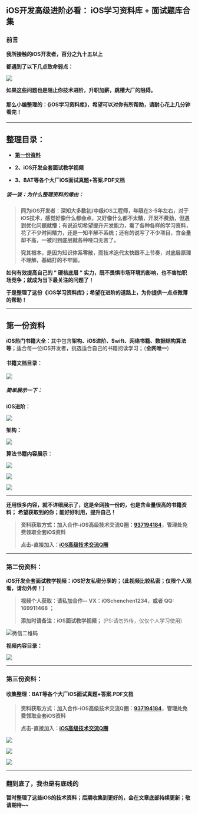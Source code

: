 ## iOS开发高级进阶必看： iOS学习资料库 + 面试题库合集

### 前言

**我所接触的iOS开发者，百分之九十五以上**

**都遇到了以下几点致命弱点：**

![](https://upload-images.jianshu.io/upload_images/13277235-3c35d5226d9434c0.png?imageMogr2/auto-orient/strip%7CimageView2/2/w/1240)

**如果这些问题也是阻止你技术进阶，升职加薪，跳槽大厂的阻碍。**

#### 那么小编整理的：《iOS学习资料库》，希望可以对你有所帮助，请耐心花上几分钟看完！

***
## 整理目录：

<a id='第一份资料'></a>

* **[第一份资料](#第一份资料)**

* **2、iOS开发全套面试教学视频**

* **3、BAT等各个大厂iOS面试真题+答案.PDF文档**



##### 谈一谈：为什么整理资料的缘由：

>**同为iOS开发者：深知大多数初/中级iOS工程师，年限在3-5年左右，对于iOS技术，感觉好像什么都会点，又好像什么都不太精，开发不费劲，但遇到优化问题就懵；有说迫切希望提升开发能力，看了各种各样的学习资料，花了不少时间精力，还是一知半解不系统；还有的说写了不少项目，含金量却不高，一被问到底层就各种哑口无言了。**
>
>**究其根本，是因为知识体系零散，而技术迭代太快跟不上节奏，对底层原理不理解，基础打的不牢固。**

**如何有效提高自己的 " 硬核底层 " 实力，既不畏惧市场环境的影响，也不害怕职场竞争；就成为当下最关注的问题了！**

**于是整理了这份《iOS学习资料库》；希望在进阶的道路上，为你提供一点点微薄的帮助！**

***
## 第一份资料

**iOS热门书籍大全**：其中包含**架构、iOS进阶、Swift、网络书籍、数据结构算法等**；适合每一位iOS开发者，挑选适合自己的书籍阅读学习；（**全网唯一**）

#### 书籍文档目录：

![](https://upload-images.jianshu.io/upload_images/13277235-bc0c45a9496ebf28.png?imageMogr2/auto-orient/strip%7CimageView2/2/w/1240)

##### 简单展示一下：

**iOS进阶：**

![](https://upload-images.jianshu.io/upload_images/13277235-21d877147393433f.png?imageMogr2/auto-orient/strip%7CimageView2/2/w/1240)

**架构：**

![](https://upload-images.jianshu.io/upload_images/13277235-707ad69e667d7da4.png?imageMogr2/auto-orient/strip%7CimageView2/2/w/1240)


**算法书籍内容展示：**

![](https://upload-images.jianshu.io/upload_images/13277235-60593e0e0654f730.png?imageMogr2/auto-orient/strip%7CimageView2/2/w/1240)

![](https://upload-images.jianshu.io/upload_images/13277235-4a94d6efef7759d3.png?imageMogr2/auto-orient/strip%7CimageView2/2/w/1240)

![](https://upload-images.jianshu.io/upload_images/13277235-ab05d8e3a47b5615.png?imageMogr2/auto-orient/strip%7CimageView2/2/w/1240)

***

**还用很多内容，就不详细展示了，这是全网独一份的，也是含金量很高的书籍资料；**
**希望获取到的你；能好好利用，提升自己！**

>**资料获取方式：加入合作-iOS高级技术交流Q圈：[937194184](https://jq.qq.com/?_wv=1027&k=5PARXCI)，管理处免费领取全套iOS资料**
>
>**点击-直接加入：[iOS高级技术交流Q圈](https://jq.qq.com/?_wv=1027&k=5PARXCI)**

***

### 第二份资料：

**iOS开发全套面试教学视频：iOS好友私密分享的；（此视频比较私密；仅限个人观看，请勿外传！）**

>**视频个人获取：请私加合作-- VX：iOSchenchen1234，或者 QQ: 169911468 ；**
>
>**添加时请备注：iOS面试教学视频；**
(PS:请勿外传，仅仅个人学习使用)

![微信二维码](https://upload-images.jianshu.io/upload_images/13277235-4416b349e4a371e8.png?imageMogr2/auto-orient/strip%7CimageView2/2/w/1240)

**视频内容目录：**

![](https://upload-images.jianshu.io/upload_images/13277235-5dcf484cf7a6f776.png?imageMogr2/auto-orient/strip%7CimageView2/2/w/1240)

***

### 第三份资料：

#### 收集整理：BAT等各个大厂iOS面试真题+答案.PDF文档


>**资料获取方式：加入合作-iOS高级技术交流Q圈：[937194184](https://jq.qq.com/?_wv=1027&k=5PARXCI)，管理处免费领取全套iOS资料**
>
>**点击-直接加入：[iOS高级技术交流Q圈](https://jq.qq.com/?_wv=1027&k=5PARXCI)**

![](https://upload-images.jianshu.io/upload_images/13277235-626baa02cf82d6c5.png?imageMogr2/auto-orient/strip%7CimageView2/2/w/1240)

![](https://upload-images.jianshu.io/upload_images/13277235-899cef1b82d5fa65.png?imageMogr2/auto-orient/strip%7CimageView2/2/w/1240)

![](https://upload-images.jianshu.io/upload_images/13277235-f8a56f6870cb9862.png?imageMogr2/auto-orient/strip%7CimageView2/2/w/1240)

***
### 翻到底了，我也是有底线的

**暂时整理了这些iOS的技术资料；后期收集到更好的，会在文章底部持续更新；敬请期待~~**

